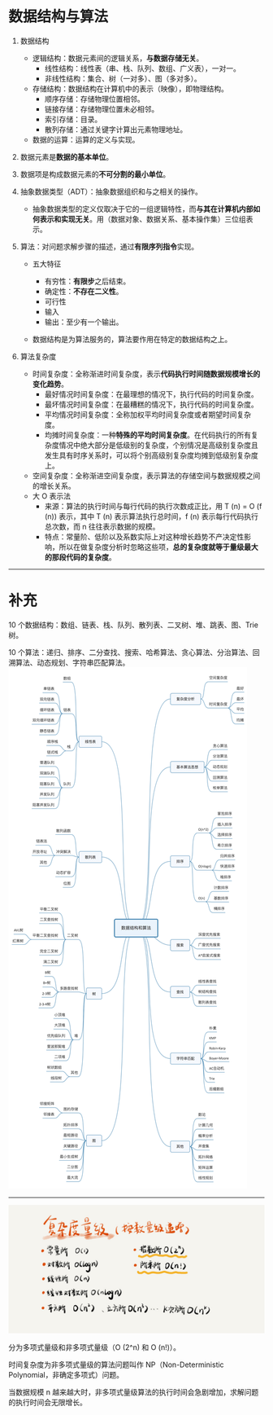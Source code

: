 # 数据结构与算法
1. 数据结构
    - 逻辑结构：数据元素间的逻辑关系，**与数据存储无关**。
        - 线性结构：线性表（串、栈、队列、数组、广义表），一对一。
        - 非线性结构：集合、树（一对多）、图（多对多）。
    - 存储结构：数据结构在计算机中的表示（映像），即物理结构。
        - 顺序存储：存储物理位置相邻。
        - 链接存储：存储物理位置未必相邻。
        - 索引存储：目录。
        - 散列存储：通过关键字计算出元素物理地址。
    - 数据的运算：运算的定义与实现。

2. 数据元素是**数据的基本单位**。

3. 数据项是构成数据元素的**不可分割的最小单位**。

4. 抽象数据类型（ADT）：抽象数据组织和与之相关的操作。
   
    - 抽象数据类型的定义仅取决于它的一组逻辑特性，而**与其在计算机内部如何表示和实现无关**。用（数据对象、数据关系、基本操作集）三位组表示。
    
5. 算法：对问题求解步骤的描述，通过**有限序列指令**实现。
    - 五大特征
      - 有穷性：**有限步**之后结束。
      - 确定性：**不存在二义性**。
      - 可行性
      - 输入
      - 输出：至少有一个输出。

    - 数据结构是为算法服务的，算法要作用在特定的数据结构之上。

6. 算法复杂度
    - 时间复杂度：全称渐进时间复杂度，表示**代码执行时间随数据规模增长的变化趋势**。
      - 最好情况时间复杂度：在最理想的情况下，执行代码的时间复杂度。
      - 最坏情况时间复杂度：在最糟糕的情况下，执行代码的时间复杂度。
      - 平均情况时间复杂度：全称加权平均时间复杂度或者期望时间复杂度。
      - 均摊时间复杂度：一种**特殊的平均时间复杂度**。在代码执行的所有复杂度情况中绝大部分是低级别的复杂度，个别情况是高级别复杂度且发生具有时序关系时，可以将个别高级别复杂度均摊到低级别复杂度上。
    - 空间复杂度：全称渐进空间复杂度，表示算法的存储空间与数据规模之间的增长关系。
    - 大 O 表示法
      - 来源：算法的执行时间与每行代码的执行次数成正比，用 T (n) = O (f (n)) 表示，其中 T (n) 表示算法执行总时间，f (n) 表示每行代码执行总次数，而 n 往往表示数据的规模。
      - 特点：常量阶、低阶以及系数实际上对这种增长趋势不产决定性影响，所以在做复杂度分析时忽略这些项，**总的复杂度就等于量级最大的那段代码的复杂度**。
    

---
# 补充
10 个数据结构：数组、链表、栈、队列、散列表、二叉树、堆、跳表、图、Trie 树。  

10 个算法：递归、排序、二分查找、搜索、哈希算法、贪心算法、分治算法、回溯算法、动态规划、字符串匹配算法。
![知识点](../图示/知识点.jpg)  

---



![复杂度](../图示/复杂度.jpg)

分为多项式量级和非多项式量级（O (2^n) 和 O (n!)）。

时间复杂度为非多项式量级的算法问题叫作 NP（Non-Deterministic Polynomial，非确定多项式）问题。

当数据规模 n 越来越大时，非多项式量级算法的执行时间会急剧增加，求解问题的执行时间会无限增长。